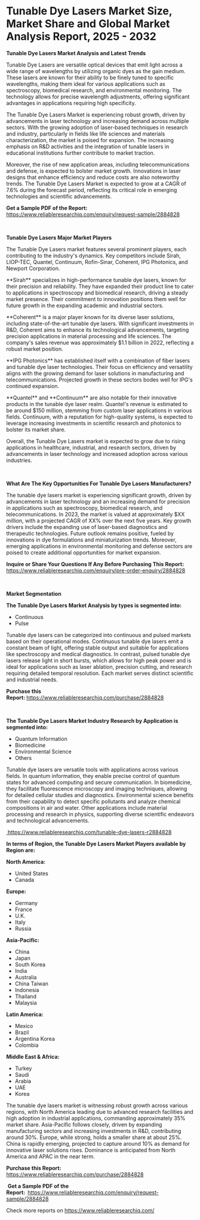 <p><h1>Tunable Dye Lasers Market Size, Market Share and Global Market Analysis Report, 2025 - 2032</h1></p><p><strong>Tunable Dye Lasers Market Analysis and Latest Trends</strong></p>
<p><p>Tunable Dye Lasers are versatile optical devices that emit light across a wide range of wavelengths by utilizing organic dyes as the gain medium. These lasers are known for their ability to be finely tuned to specific wavelengths, making them ideal for various applications such as spectroscopy, biomedical research, and environmental monitoring. The technology allows for precise wavelength adjustments, offering significant advantages in applications requiring high specificity.</p><p>The Tunable Dye Lasers Market is experiencing robust growth, driven by advancements in laser technology and increasing demand across multiple sectors. With the growing adoption of laser-based techniques in research and industry, particularly in fields like life sciences and materials characterization, the market is poised for expansion. The increasing emphasis on R&D activities and the integration of tunable lasers in educational institutions further contribute to market traction.</p><p>Moreover, the rise of new application areas, including telecommunications and defense, is expected to bolster market growth. Innovations in laser designs that enhance efficiency and reduce costs are also noteworthy trends. The Tunable Dye Lasers Market is expected to grow at a CAGR of 7.6% during the forecast period, reflecting its critical role in emerging technologies and scientific advancements.</p></p>
<p><strong>Get a Sample PDF of the Report:&nbsp;</strong> <a href="https://www.reliableresearchiq.com/enquiry/request-sample/2884828?utm_campaign=2840&utm_medium=2&utm_source=Github&utm_content=ia&utm_term=13032025&utm_id=tunable-dye-lasers">https://www.reliableresearchiq.com/enquiry/request-sample/2884828</a></p>
<p>&nbsp;</p>
<p><strong>Tunable Dye Lasers Major Market Players</strong></p>
<p><p>The Tunable Dye Lasers market features several prominent players, each contributing to the industry's dynamics. Key competitors include Sirah, LIOP-TEC, Quantel, Continuum, Rofin-Sinar, Coherent, IPG Photonics, and Newport Corporation.</p><p>**Sirah** specializes in high-performance tunable dye lasers, known for their precision and reliability. They have expanded their product line to cater to applications in spectroscopy and biomedical research, driving a steady market presence. Their commitment to innovation positions them well for future growth in the expanding academic and industrial sectors.</p><p>**Coherent** is a major player known for its diverse laser solutions, including state-of-the-art tunable dye lasers. With significant investments in R&D, Coherent aims to enhance its technological advancements, targeting precision applications in material processing and life sciences. The company's sales revenue was approximately $1.1 billion in 2022, reflecting a robust market position.</p><p>**IPG Photonics** has established itself with a combination of fiber lasers and tunable dye laser technologies. Their focus on efficiency and versatility aligns with the growing demand for laser solutions in manufacturing and telecommunications. Projected growth in these sectors bodes well for IPG's continued expansion.</p><p>**Quantel** and **Continuum** are also notable for their innovative products in the tunable dye laser realm. Quantel's revenue is estimated to be around $150 million, stemming from custom laser applications in various fields. Continuum, with a reputation for high-quality systems, is expected to leverage increasing investments in scientific research and photonics to bolster its market share.</p><p>Overall, the Tunable Dye Lasers market is expected to grow due to rising applications in healthcare, industrial, and research sectors, driven by advancements in laser technology and increased adoption across various industries.</p></p>
<p>&nbsp;</p>
<p><strong>What Are The Key Opportunities For Tunable Dye Lasers Manufacturers?</strong></p>
<p><p>The tunable dye lasers market is experiencing significant growth, driven by advancements in laser technology and an increasing demand for precision in applications such as spectroscopy, biomedical research, and telecommunications. In 2023, the market is valued at approximately $XX million, with a projected CAGR of XX% over the next five years. Key growth drivers include the expanding use of laser-based diagnostics and therapeutic technologies. Future outlook remains positive, fueled by innovations in dye formulations and miniaturization trends. Moreover, emerging applications in environmental monitoring and defense sectors are poised to create additional opportunities for market expansion.</p></p>
<p><strong>Inquire or Share Your Questions If Any Before Purchasing This Report:</strong> <a href="https://www.reliableresearchiq.com/enquiry/pre-order-enquiry/2884828?utm_campaign=2840&utm_medium=2&utm_source=Github&utm_content=ia&utm_term=13032025&utm_id=tunable-dye-lasers">https://www.reliableresearchiq.com/enquiry/pre-order-enquiry/2884828</a></p>
<p>&nbsp;</p>
<p><strong>Market Segmentation</strong></p>
<p><strong>The Tunable Dye Lasers Market Analysis by types is segmented into:</strong></p>
<p><ul><li>Continuous</li><li>Pulse</li></ul></p>
<p><p>Tunable dye lasers can be categorized into continuous and pulsed markets based on their operational modes. Continuous tunable dye lasers emit a constant beam of light, offering stable output and suitable for applications like spectroscopy and medical diagnostics. In contrast, pulsed tunable dye lasers release light in short bursts, which allows for high peak power and is ideal for applications such as laser ablation, precision cutting, and research requiring detailed temporal resolution. Each market serves distinct scientific and industrial needs.</p></p>
<p><strong>Purchase this Report:&nbsp;</strong><a href="https://www.reliableresearchiq.com/purchase/2884828?utm_campaign=2840&utm_medium=2&utm_source=Github&utm_content=ia&utm_term=13032025&utm_id=tunable-dye-lasers">https://www.reliableresearchiq.com/purchase/2884828</a></p>
<p>&nbsp;</p>
<p><strong>The Tunable Dye Lasers Market Industry Research by Application is segmented into:</strong></p>
<p><ul><li>Quantum Information</li><li>Biomedicine</li><li>Environmental Science</li><li>Others</li></ul></p>
<p><p>Tunable dye lasers are versatile tools with applications across various fields. In quantum information, they enable precise control of quantum states for advanced computing and secure communication. In biomedicine, they facilitate fluorescence microscopy and imaging techniques, allowing for detailed cellular studies and diagnostics. Environmental science benefits from their capability to detect specific pollutants and analyze chemical compositions in air and water. Other applications include material processing and research in physics, supporting diverse scientific endeavors and technological advancements.</p></p>
<p><a href="https://www.reliableresearchiq.com/tunable-dye-lasers-r2884828?utm_campaign=2840&utm_medium=2&utm_source=Github&utm_content=ia&utm_term=13032025&utm_id=tunable-dye-lasers">&nbsp;https://www.reliableresearchiq.com/tunable-dye-lasers-r2884828</a></p>
<p><strong>In terms of Region, the Tunable Dye Lasers Market Players available by Region are:</strong></p>
<p>
    <p> <strong> North America: </strong>
        <ul>
            <li>United States</li>
            <li>Canada</li>
        </ul>
        </p> 
    <p> <strong> Europe: </strong>
        <ul>
            <li>Germany</li>
            <li>France</li>
            <li>U.K.</li>
            <li>Italy</li>
            <li>Russia</li>
        </ul>
        </p> 
    <p> <strong> Asia-Pacific: </strong>
        <ul>
            <li>China</li>
            <li>Japan</li>
            <li>South Korea</li>
            <li>India</li>
            <li>Australia</li>
            <li>China Taiwan</li>
            <li>Indonesia</li>
            <li>Thailand</li>
            <li>Malaysia</li>
        </ul>
        </p> 
    <p> <strong> Latin America: </strong>
        <ul>
            <li>Mexico</li>
            <li>Brazil</li>
            <li>Argentina Korea</li>
            <li>Colombia</li>
        </ul>
        </p> 
    <p> <strong> Middle East & Africa: </strong>
        <ul>
            <li>Turkey</li>
            <li>Saudi</li>
            <li>Arabia</li>
            <li>UAE</li>
            <li>Korea</li>
        </ul>
    </p>
    </p>
<p><p>The tunable dye lasers market is witnessing robust growth across various regions, with North America leading due to advanced research facilities and high adoption in industrial applications, commanding approximately 35% market share. Asia-Pacific follows closely, driven by expanding manufacturing sectors and increasing investments in R&D, contributing around 30%. Europe, while strong, holds a smaller share at about 25%. China is rapidly emerging, projected to capture around 10% as demand for innovative laser solutions rises. Dominance is anticipated from North America and APAC in the near term.</p></p>
<p><strong>Purchase this Report: </strong><a href="https://www.reliableresearchiq.com/purchase/2884828?utm_campaign=2840&utm_medium=2&utm_source=Github&utm_content=ia&utm_term=13032025&utm_id=tunable-dye-lasers">https://www.reliableresearchiq.com/purchase/2884828</a></p>
<p>&nbsp;<strong>Get a Sample PDF of the Report:&nbsp;&nbsp;</strong><a href="https://www.reliableresearchiq.com/enquiry/request-sample/2884828?utm_campaign=2840&utm_medium=2&utm_source=Github&utm_content=ia&utm_term=13032025&utm_id=tunable-dye-lasers">https://www.reliableresearchiq.com/enquiry/request-sample/2884828</a></p>
<p><strong></strong></p>
<p>Check more reports on <a href="https://www.reliableresearchiq.com/?utm_campaign=2840&utm_medium=2&utm_source=Github&utm_content=ia&utm_term=13032025&utm_id=tunable-dye-lasers">https://www.reliableresearchiq.com/</a></p>
